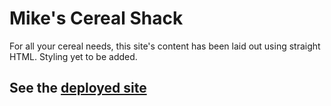 # Mike's Cereal Shack

For all your cereal needs, this site's content has been laid out using straight HTML. Styling yet to be added.

## See the [deployed site](https://malmi003.github.io/SG-Restaurant)
